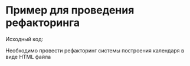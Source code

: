 # Пример для проведения рефакторинга
Исходный код:

Необходимо провести рефакторинг системы построения календаря в виде HTML файла

